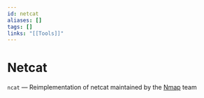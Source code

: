 ```yaml
---
id: netcat
aliases: []
tags: []
links: "[[Tools]]"
---
```


# Netcat

`ncat` — Reimplementation of netcat maintained by the [Nmap](https://nmap.org/ncat/) team

